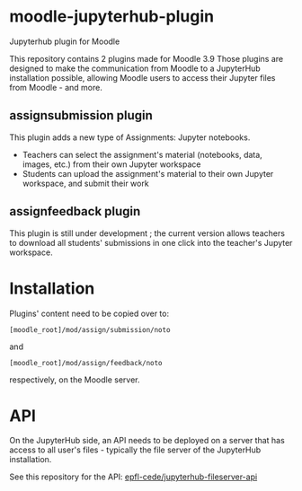 # moodle-jupyterhub-plugin
Jupyterhub plugin for Moodle

This repository contains 2 plugins made for Moodle 3.9
Those plugins are designed to make the communication from Moodle to a JupyterHub installation possible, allowing Moodle users to access their Jupyter files from Moodle - and more.

## assignsubmission plugin

This plugin adds a new type of Assignments: Jupyter notebooks.
- Teachers can select the assignment's material (notebooks, data, images, etc.) from their own Jupyter workspace
- Students can upload the assignment's material to their own Jupyter workspace, and submit their work

## assignfeedback plugin

This plugin is still under development ; the current version allows teachers to download all students' submissions in one click into the teacher's Jupyter workspace.

# Installation

Plugins' content need to be copied over to:
```
[moodle_root]/mod/assign/submission/noto
```
and
```
[moodle_root]/mod/assign/feedback/noto
```
respectively, on the Moodle server.

# API

On the JupyterHub side, an API needs to be deployed on a server that has access to all user's files - typically the file server of the JupyterHub installation.

See this repository for the API: [epfl-cede/jupyterhub-fileserver-api](https://github.com/epfl-cede/jupyterhub-fileserver-api)
